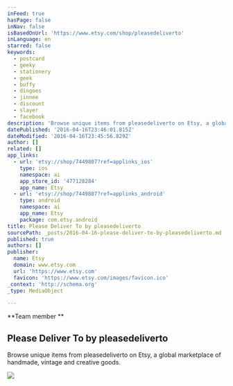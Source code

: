 ```yaml
---
inFeed: true
hasPage: false
inNav: false
isBasedOnUrl: 'https://www.etsy.com/shop/pleasedeliverto'
inLanguage: en
starred: false
keywords:
  - postcard
  - geeky
  - stationery
  - geek
  - buffy
  - dingoes
  - jinnee
  - discount
  - slayer
  - facebook
description: 'Browse unique items from pleasedeliverto on Etsy, a global marketplace of handmade, vintage and creative goods.'
datePublished: '2016-04-16T23:46:01.815Z'
dateModified: '2016-04-16T23:45:56.829Z'
author: []
related: []
app_links:
  - url: 'etsy://shop/7449807?ref=applinks_ios'
    type: ios
    namespace: ai
    app_store_id: '477128284'
    app_name: Etsy
  - url: 'etsy://shop/7449807?ref=applinks_android'
    type: android
    namespace: ai
    app_name: Etsy
    package: com.etsy.android
title: Please Deliver To by pleasedeliverto
sourcePath: _posts/2016-04-16-please-deliver-to-by-pleasedeliverto.md
published: true
authors: []
publisher:
  name: Etsy
  domain: www.etsy.com
  url: 'https://www.etsy.com'
  favicon: 'https://www.etsy.com/images/favicon.ico'
_context: 'http://schema.org'
_type: MediaObject

---
```

**Team member **

<article style=""><h1>Please Deliver To by pleasedeliverto</h1><p>Browse unique items from pleasedeliverto on Etsy, a global marketplace of handmade, vintage and creative goods.</p><img src="https://img0.etsystatic.com/036/0/10325543/iusa_fullxfull.27779062_3oa6.jpg" /></article>